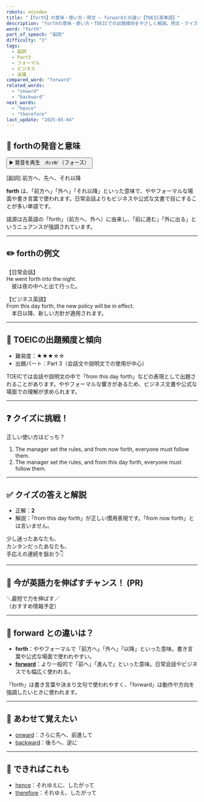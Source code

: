 ```yaml
---
robots: noindex
title: "【forth】の意味・使い方・例文 ― forwardとの違い【TOEIC英単語】"
description: "forthの意味・使い方・TOEICでの出題傾向をやさしく解説。例文・クイズ付きでforwardとの違いもわかりやすく学べます。"
word: "forth"
part_of_speech: "副詞"
difficulty: "3"
tags:
  - 副詞
  - Part3
  - フォーマル
  - ビジネス
  - 会議
compared_word: "forward"
related_words:
  - "onward"
  - "backward"
next_words:
  - "hence"
  - "therefore"
last_update: "2025-05-04"
---
```


## 🔰 forthの発音と意味

<button class="play-audio" onclick="playTTS('forth')">
  <span class="play-audio-main">
    ▶️ 発音を再生　/fɔːrθ/
  </span>
  <span class="play-audio-sub">
    （フォース）
  </span>
</button>

[副詞] 前方へ、先へ、それ以降

**forth** は、「前方へ」「外へ」「それ以降」といった意味で、ややフォーマルな場面や書き言葉で使われます。日常会話よりもビジネスや公式な文書で目にすることが多い単語です。

語源は古英語の「forth」（前方へ、外へ）に由来し、「前に進む」「外に出る」というニュアンスが強調されています。

---

## ✏️ forthの例文

【日常会話】  
He went forth into the night.  
　彼は夜の中へと出て行った。

【ビジネス英語】  
From this day forth, the new policy will be in effect.  
　本日以降、新しい方針が適用されます。

---

## 🎯 TOEICの出題頻度と傾向

- 難易度：★★★☆☆
- 出題パート：Part 3（会話文や説明文での使用が中心）

TOEICでは会話や説明文の中で「from this day forth」などの表現として出題されることがあります。ややフォーマルな響きがあるため、ビジネス文書や公式な場面での理解が求められます。

---

## ❓ クイズに挑戦！

正しい使い方はどっち？

1. The manager set the rules, and from now forth, everyone must follow them.  
2. The manager set the rules, and from this day forth, everyone must follow them.

---

## ✅ クイズの答えと解説

- 正解：**2**
- 解説：「from this day forth」が正しい慣用表現です。「from now forth」とは言いません。

少し迷ったあなたも、  
カンタンだったあなたも、  
手応えの連続を狙おう👇️

---

## 🚀 今が英語力を伸ばすチャンス！ (PR)

<div class="info-center">
＼最短で力を伸ばす／<br>  
（おすすめ情報予定）
</div>

---

## 🤔  forward との違いは？

- **forth**：ややフォーマルで「前方へ」「外へ」「以降」といった意味。書き言葉や公式な場面で使われやすい。
- **[forward](/forward)**：より一般的で「前へ」「進んで」といった意味。日常会話やビジネスでも幅広く使われる。

「forth」は書き言葉や決まり文句で使われやすく、「forward」は動作や方向を強調したいときに使われます。

---

## 🧩 あわせて覚えたい

- [onward](/onward)：さらに先へ、前進して
- [backward](/backward)：後ろへ、逆に

---

## 📖 できればこれも

- [hence](/hence)：それゆえに、したがって
- [therefore](/therefore)：それゆえ、したがって

<!-- cvid: aid35_bid01 -->
